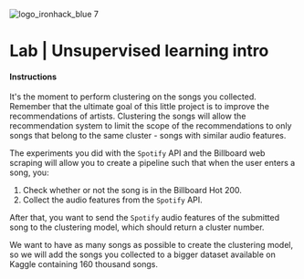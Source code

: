 ![logo_ironhack_blue 7](https://user-images.githubusercontent.com/23629340/40541063-a07a0a8a-601a-11e8-91b5-2f13e4e6b441.png)

# Lab | Unsupervised learning intro

#### Instructions

It's the moment to perform clustering on the songs you collected. Remember that the ultimate goal of this little project is to improve the recommendations of artists. Clustering the songs will allow the recommendation system to limit the scope of the recommendations to only songs that belong to the same cluster - songs with similar audio features.

The experiments you did with the `Spotify` API and the Billboard web scraping will allow you to create a pipeline such that when the user enters a song, you:

1. Check whether or not the song is in the Billboard Hot 200.
2. Collect the audio features from the `Spotify` API.

After that, you want to send the `Spotify` audio features of the submitted song to the clustering model, which should return a cluster number.

We want to have as many songs as possible to create the clustering model, so we will add the songs you collected to a bigger dataset available on Kaggle containing 160 thousand songs.
